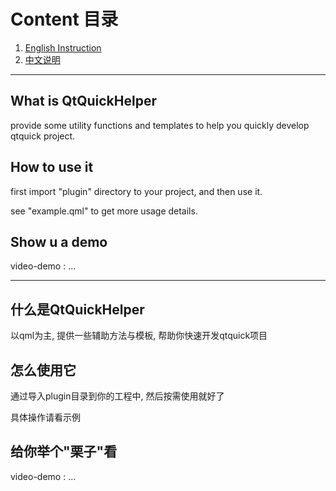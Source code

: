 
# Content 目录

1. [English Instruction](#what-is-qtquickhelper)
2. [中文说明](#什么是qtquickhelper)

---

## What is QtQuickHelper

provide some utility functions and templates to help you quickly develop qtquick project.

## How to use it

first import "plugin" directory to your project, and then use it.

see "example.qml" to get more usage details. 

## Show u a demo

video-demo : ...


---

## 什么是QtQuickHelper

以qml为主, 提供一些辅助方法与模板, 帮助你快速开发qtquick项目

## 怎么使用它

通过导入plugin目录到你的工程中, 然后按需使用就好了

具体操作请看示例

## 给你举个"栗子"看

video-demo : …
